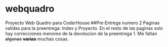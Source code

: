 # webquadro
Proyecto Web Quadro para CoderHouse
##Pre Entrega numero 2
Paginas validas para la preentrega: Index y Proyecto.
En el resto de las paginas solo hay correcciones menores de la devolucion de la preentrega 1.
Me faltan ~~algunas~~ **~~varias~~** muchas cosas.

